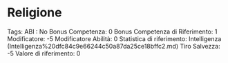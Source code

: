 # Religione

Tags: ABI
: No
Bonus Competenza: 0
Bonus Competenza di Riferimento: 1
Modificatore: -5
Modificatore  Abilità: 0
Statistica di riferimento: Intelligenza (Intelligenza%20dfc84c9e66244c50a87da25ce18bffc2.md)
Tiro Salvezza: -5
Valore di riferimento: 0